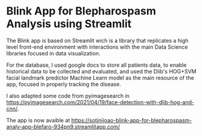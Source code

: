 # Blink App for Blepharospasm Analysis using Streamlit

The Blink app is based on Streamlit wich is a library that replicates a high level front-end environment with interactions with the main Data Science libraries focused in
data visualization.

For the database, I used google docs to store all patients data, to enable historical data to be collected and evaluated, and used the Dlib's HOG+SVM facial landmark predictor
Machine Learn model as the main resource of the app, focused in properly tracking the disease.

I also adapted some code from pyimagesearch in https://pyimagesearch.com/2021/04/19/face-detection-with-dlib-hog-and-cnn/. 

The app is now avaible at https://sotinijoao-blink-app-for-blepharospasm-analy-app-blefaro-934pn9.streamlitapp.com/
